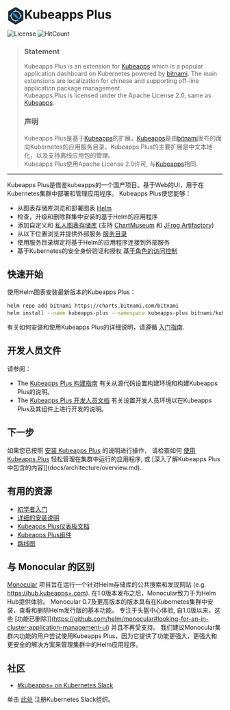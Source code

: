 # <img src="./docs/img/logo.png" width="40" align="left"> Kubeapps Plus

![License](https://img.shields.io/badge/License-Apache%202.0-red)
![HitCount](http://hits.dwyl.io/kubeoperator/kubeapps-plus.svg)

>### Statement
>Kubeapps Plus is an extension for [Kubeapps](https://github.com/kubeapps/kubeapps) which is a popular application dashboard on Kubernetes powered by [bitnami](https://bitnami.com/). The main extensions are localization for chinese and supporting off-line application package management.<br>
>Kubeapps Plus is licensed under the Apache License 2.0, same as [Kubeapps](https://github.com/kubeapps/kubeapps/blob/master/LICENSE).
>              
>### 声明
>Kubeapps Plus是基于[Kubeapps](https://github.com/kubeapps/kubeapps)的扩展，[Kubeapps](https://github.com/kubeapps/kubeapps)是由[bitnami](https://bitnami.com/)发布的面向Kubernetes的应用服务目录。Kubeapps Plus的主要扩展是中文本地化，以及支持离线应用包的管理。<br>
>Kubeapps Plus使用Apache License 2.0许可, 与[Kubeapps](https://github.com/kubeapps/kubeapps/blob/master/LICENSE)相同.
---

Kubeapps Plus是借鉴kubeapps的一个国产项目。基于Web的UI，用于在Kubernetes集群中部署和管理应用程序。 Kubeapps Plus使您能够：

- 从图表存储库浏览和部署图表 [Helm](https://github.com/helm/helm)
- 检查，升级和删除群集中安装的基于Helm的应用程序
- 添加自定义和 [私人图表存储库](docs/user/private-app-repository.md) (支持 [ChartMuseum](https://github.com/helm/chartmuseum) 和 [JFrog Artifactory](https://www.jfrog.com/confluence/display/RTF/Helm+Chart+Repositories))
- 从以下位置浏览并提供外部服务 [服务目录](https://github.com/kubernetes-incubator/service-catalog)
- 使用服务目录绑定将基于Helm的应用程序连接到外部服务
- 基于Kubernetes的安全身份验证和授权 [基于角色的访问控制](docs/user/access-control.md)

## 快速开始

使用Helm图表安装最新版本的Kubeapps Plus：

```bash
helm repo add bitnami https://charts.bitnami.com/bitnami
helm install --name kubeapps-plus --namespace kubeapps-plus bitnami/kubeapps
```

有关如何安装和使用Kubeapps Plus的详细说明，请遵循 [入门指南](docs/user/getting-started.md).

## 开发人员文件

请参阅：

- The [Kubeapps Plus 构建指南](docs/developer/build.md) 有关从源代码设置构建环境和构建Kubeapps Plus的说明。
- The [Kubeapps Plus 开发人员文档](docs/developer/README.md) 有关设置开发人员环境以在Kubeapps Plus及其组件上进行开发的说明。

## 下一步

如果您已按照 [安装 Kubeapps Plus](docs/user/getting-started.md) 的说明进行操作， 请检查如何 [使用 Kubeapps Plus](docs/user/dashboard.md) 轻松管理在集群中运行的应用程序, 或 [深入了解Kubeapps Plus中包含的内容]](docs/architecture/overview.md).

## 有用的资源

- [初学者入门](docs/user/getting-started.md)
- [详细的安装说明](chart/kubeapps+/README.md)
- [Kubeapps Plus仪表板文档](docs/user/dashboard.md)
- [Kubeapps Plus组件](docs/architecture/overview.md)
- [路线图](https://github.com/kubeapps+/kubeapps+/wiki/Roadmap)

## 与 Monocular 的区别

[Monocular](https://github.com/helm/monocular) 项目旨在运行一个针对Helm存储库的公共搜索和发现网站 (e.g. https://hub.kubeapps+.com). 在1.0版本发布之后，Monocular致力于为Helm Hub提供体验。
Monocular 0.7及更高版本的版本具有在Kubernetes集群中安装，查看和删除Helm发行版的基本功能。 专注于头盔中心体验, 自1.0版以来，这些 [功能已删除]](https://github.com/helm/monocular#looking-for-an-in-cluster-application-management-ui) 并且不再受支持。 我们建议Monocular集群内功能的用户尝试使用Kubeapps Plus，因为它提供了功能更强大，更强大和更安全的解决方案来管理集群中的Helm应用程序。
## 社区

- [#kubeapps+ on Kubernetes Slack](https://kubernetes.slack.com/messages/kubeapps+)

单击 [此处](http://slack.k8s.io) 注册Kubernetes Slack组织。
